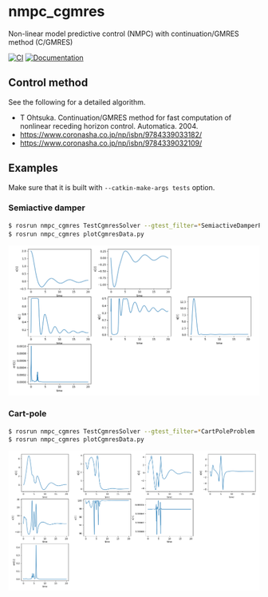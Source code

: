 # nmpc_cgmres
Non-linear model predictive control (NMPC) with continuation/GMRES method (C/GMRES)

[![CI](https://github.com/isri-aist/NMPC/actions/workflows/ci.yaml/badge.svg)](https://github.com/isri-aist/NMPC/actions/workflows/ci.yaml)
[![Documentation](https://img.shields.io/badge/doxygen-online-brightgreen?logo=read-the-docs&style=flat)](https://isri-aist.github.io/NMPC/nmpc_cgmres/index.html)

## Control method
See the following for a detailed algorithm.
- T Ohtsuka. Continuation/GMRES method for fast computation of nonlinear receding horizon control. Automatica. 2004.
- https://www.coronasha.co.jp/np/isbn/9784339033182/
- https://www.coronasha.co.jp/np/isbn/9784339032109/

## Examples
Make sure that it is built with `--catkin-make-args tests` option.

### Semiactive damper

```bash
$ rosrun nmpc_cgmres TestCgmresSolver --gtest_filter=*SemiactiveDamperProblem
$ rosrun nmpc_cgmres plotCgmresData.py
```
![TestSemiactiveDamperProblem](doc/images/TestSemiactiveDamperProblem.png)

### Cart-pole

```bash
$ rosrun nmpc_cgmres TestCgmresSolver --gtest_filter=*CartPoleProblem
$ rosrun nmpc_cgmres plotCgmresData.py
```
![TestCartPoleProblem](doc/images/TestCartPoleProblem.png)
